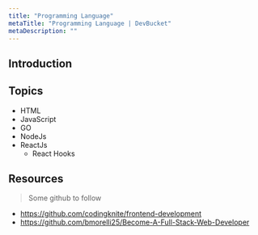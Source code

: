 ```yaml
---
title: "Programming Language"
metaTitle: "Programming Language | DevBucket"
metaDescription: ""
---
```


## Introduction

## Topics

- HTML
- JavaScript
- GO
- NodeJs
- ReactJs
  - React Hooks

## Resources

> Some github to follow
- https://github.com/codingknite/frontend-development
- https://github.com/bmorelli25/Become-A-Full-Stack-Web-Developer

